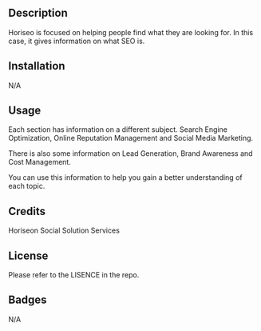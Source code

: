 ## Description 

Horiseo is focused on helping people find what they are looking for. In this case, it gives information on what SEO is. 

## Installation

N/A

## Usage 

Each section has information on a different subject. Search Engine Optimization, Online Reputation Management and Social Media Marketing.

There is also some information on Lead Generation, Brand Awareness and Cost Management.

You can use this information to help you gain a better understanding of each topic.

## Credits

Horiseon Social Solution Services

## License

Please refer to the LISENCE in the repo.

## Badges

N/A